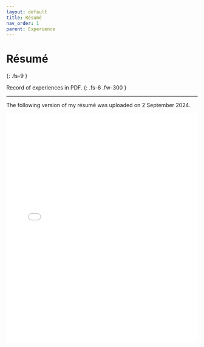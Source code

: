 ```yaml
---
layout: default
title: Résumé
nav_order: 1
parent: Experience
---
```


# Résumé
{: .fs-9 }

Record of experiences in PDF.
{: .fs-6 .fw-300 }

---

The following version of my résumé was uploaded on 2 September 2024.

<iframe src="../pdf/résumé.pdf" style="border: 0" width="100%" height="600" frameborder="0" scrolling="no"></iframe>
